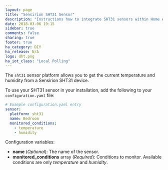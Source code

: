 ```yaml
---
layout: page
title: "Sensirion SHT31 Sensor"
description: "Instructions how to integrate SHT31 sensors within Home Assistant."
date: 2018-03-06 19:15
sidebar: true
comments: false
sharing: true
footer: true
ha_category: DIY
ha_release: N/A
logo: dht.png
ha_iot_class: "Local Polling"
---
```



The `sht31` sensor platform allows you to get the current temperature and humidity from a Sensirion SHT31 device.

To use your SHT31 sensor in your installation, add the following to your `configuration.yaml` file:

```yaml
# Example configuration.yaml entry
sensor:
  platform: sht31
  name: Bedroom
  monitored_conditions:
    - temperature
    - humidity
```

Configuration variables:

- **name** (*Optional*): The name of the sensor.
- **monitored_conditions** array (*Required*): Conditions to monitor. Available conditions are only *temperature* and *humidity*.
